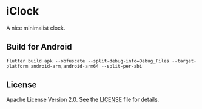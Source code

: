 # iClock

A nice minimalist clock.

## Build for Android

```shell
flutter build apk --obfuscate --split-debug-info=Debug_Files --target-platform android-arm,android-arm64 --split-per-abi
```

## License

Apache License Version 2.0. See the [LICENSE][1] file for details.


[1]: https://github.com/xeemoo/iClock/blob/master/LICENSE